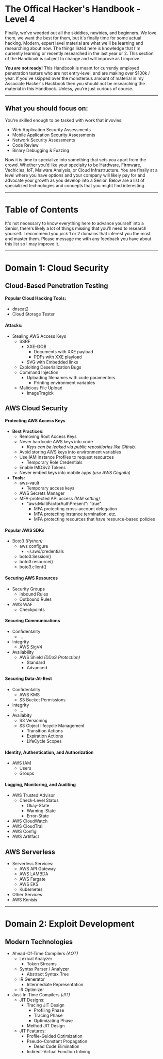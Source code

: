 # The Offical Hacker's Handbook - Level 4
Finally, we've weeded out all the skiddies, newbies, and beginners.  We love them, we want the best for them, but it's finally time for some actual hacking.  Modern, expert level material are what we'll be learning and researching about now.  The things listed here is knowledge that I'm currently learning or recently researched in the last year or 2.  This section of the Handbook is subject to change and will improve as I improve.

**You are not ready!** This Handbook is meant for currently employed penetration testers who are not entry-level, and are making over $100k / year.  If you've skipped over the monsterous amount of material in my Associate Hacker's Hackbook then you should not be researching the material in this Handbook.  Unless, you're just curious of course.

-------

## What you should focus on:
You're skilled enough to be tasked with work that invovles:
  * Web Application Security Assessments
  * Mobile Application Security Assessments
  * Network Security Assessments
  * Code Review
  * Binary Debugging & Fuzzing
  
Now it is time to specialize into something that sets you apart from the crowd.  Whether you'd like your specialty to be Hardware, Firmware, Vechicles, IoT, Malware Analysis, or Cloud Infrastructure.  You are finally at a level where you have options and your company will likely pay for and advocate your growth as you develop into a Senior.  Below are a list of specialized technologies and concepts that you might find interesting.
  
-------
# Table of Contents
It's not necessary to know everything here to advance yourself into a Senior, there's likely a lot of things missing that you'll need to research yourself.  I recommend you pick 1 or 2 domains that interest you the most and master them. Please message me with any feedback you have about this list so I may improve it.

---------------------------

# Domain 1: Cloud Security
## Cloud-Based Penetration Testing
#### Popular Cloud Hacking Tools:
   * dnscat2
   * Cloud Storage Tester
   
#### Attacks:
   * Stealing AWS Access Keys
     * SSRF
       * XXE-OOB
         * Documents with XXE payload
         * PDFs with XXE playload
       * SVG with Embedded links
     * Exploiting Deserialization Bugs
     * Command Injection
       * Uploading filenames with code paramenters
         * Printing environment variables
     * Malicious File Upload
       * ImageTragick
     
## AWS Cloud Security
#### Protecting AWS Access Keys
   * **Best Practices:**
     * Removing Root Access Keys
     * Never hardcode AWS keys into code
       * _Keys can be leaked via public repositiories like Github._
     * Avoid storing AWS keys into environment variables
     * Use IAM Instance Profiles to request resources
       * Temporary Role Credentials
     * Enable IMDSv2 Tokens
     * Never embed keys into mobile apps _(use AWS Cognito)_
   * **Tools:**
     * aws-vault
       * Temporary access keys
     * AWS Secrets Manager
     * MFA-protected API access _(IAM setting)_
       * "aws:MultiFactorAuthPresent": "true"
         * MFA protecting cross-account delegation
         * MFA protecting instance termination, etc.
         * MFA protecting resources that have resource-based policies
     
#### Popular AWS SDKs
   * Boto3 _(Python)_
     * aws configure
       * ~/.aws/credentials
     * boto3.Session()
     * boto3.resource()
     * boto3.client()
   
#### Securing AWS Resources
   * Security Groups
     * Inbound Rules
     * Outbound Rules
   * AWS WAF
     * Checkpoints

     
#### Securing Communications
   * Confidentality
     * ...
   * Integrity
     * AWS SigV4
   * Availability
     * AWS Shield _(DDoS Protection)_
       * Standard
       * Advanced
   
#### Securing Data-At-Rest
   * Confidentality
     * AWS KMS
     * S3 Bucket Permissions
   * Integrity
     * ...
   * Availabity
     * S3 Versioning
     * S3 Object lifecycle Management
       * Transition Actions
       * Expiration Actions
       * LifeCycle Scopes
       
#### Identity, Authentication, and Authorization
   * AWS IAM
     * Users
     * Groups
  
#### Logging, Monitoring, and Auditing
   * AWS Trusted Advisor
     * Check-Level Status
       * Okay-State
       * Warning-State
       * Error-State
   * AWS CloudWatch
   * AWS CloudTrail
   * AWS Config
   * AWS Artitfact


## AWS Serverless
 * Serverless Services:
   * AWS API Gateway
   * AWS LAMBDA
   * AWS Fargate
   * AWS EKS
    * Kubernetes
 * Other Services
  * AWS Kenisis
 
 -------------------
# Domain 2: Exploit Development
## Modern Technologies
 * Ahead-Of-Time Compilers _(AOT)_
   * Lexical Analyzer
     * Token Streams
   * Syntax Parser / Analyzer
     * Abstract Syntax Tree
   * IR Generator 
     * Intermediate Representation
   * IR Optimizer
 * Just-In-Time Compilers _(JIT)_
   * JIT Designs:
     * Tracing JIT Design
       * Profiling Phase
       * Tracing Phase
       * Optimizating Phase
     * Method JIT Design
   * JIT Features:
     * Profile-Guided Optimization
     * Pseudo-Constant Propagation
       * Dead Code Elimination
     * Indirect-Virtual Function Inlining
   

